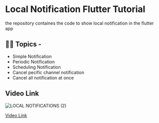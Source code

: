 # Local Notification Flutter Tutorial

the repository containes the code to show local notification in the flutter app

## 👨‍💻 Topics  -
- Simple Notification
- Periodic Notification
- Scheduling Notification
- Cancel pecific channel notification
- Cancel all notification at once

## Video Link
![LOCAL NOTIFICATIONS (2)](https://github.com/Snehasis4321/flutter_local_notifications_tutorial/assets/96995340/84e99975-726f-4036-9b59-3ae702d59cdf)


[Video Link](https://youtu.be/--PQXg_mx9I)


